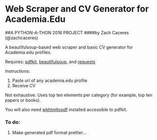 # Web Scraper and CV Generator for Academia.Edu
##A PYTHON-A-THON 2016 PROJECT
####by Zach Caceres (@zachcaceres)

A beautifulsoup-based web scraper and basic CV generator for Academia.edu profiles.

Requires: [pdfkit](https://pypi.python.org/pypi/pdfkit), [beautifulsoup](https://www.crummy.com/software/BeautifulSoup/), and [requests](docs.python-requests.org/en/master/)

Instructions:
1. Paste url of any academia.edu profile
2. Receive CV

Not exhaustive. Uses top ten elements per category (for example, top ten papers or 
books).

You will also need [wkhtmltopdf](http://wkhtmltopdf.org/downloads.html) installed accessible
to pdfkit.

### To do:
1. Make generated pdf format prettier...
